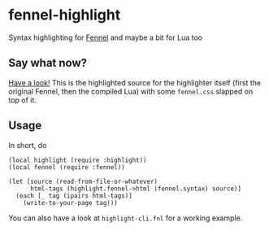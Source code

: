 fennel-highlight
===

Syntax highlighting for [Fennel](https://fennel-lang.org/) and maybe a bit for Lua too

Say what now?
---

[Have a look!](https://firoxer.github.io/fennel-highlight/example.html) This is the highlighted source for the highlighter itself (first the original Fennel, then the compiled Lua) with some `fennel.css` slapped on top of it.

Usage
---

In short, do
```fnl
(local highlight (require :highlight))
(local fennel (require :fennel))

(let [source (read-from-file-or-whatever)
      html-tags (highlight.fennel->html (fennel.syntax) source)]
  (each [_ tag (ipairs html-tags)]
    (write-to-your-page tag)))
```

You can also have a look at `highlight-cli.fnl` for a working example.


